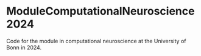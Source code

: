 # ModuleComputationalNeuroscience2024
Code for the module in computational neuroscience at the University of Bonn in 2024.
